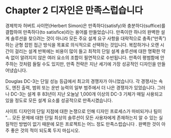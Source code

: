 # Chapter 2 디자인은 만족스럽습니다

경제학자 허버트 사이먼(Herbert Simon)은 만족하다(satisfy)와 충분하다(suffice)를 결합하여 만족하다(to satisfice)라는 용어를 만들었습니다. 만족이란 하나의 완벽한 설계 솔루션을 찾으려는 것이 아니라 모든 주요 설계 요구 사항을 대략적으로 충족(“만족”)하는 균형 잡힌 접근 방식을 목표로 의식적으로 선택하는 것입니다. 복잡하거나 오랜 시간이 걸리는 설계 반복에는 비용이 많이 들고 최적의 단일 설계 솔루션에 대한 명확한 약속 없이 알려지지 않은 여러 요소의 조합이 필연적으로 수반됩니다. 만족이 평범함에 안주하는 것처럼 들릴 수도 있지만, 만족 전략은 지난 세기에 가장 성공적인 디자인을 만들어냈습니다.

Douglas DC-3는 단일 성능 등급에서 최고의 경쟁자가 아니었습니다. 각 경쟁사는 속도, 엔진 출력, 범위 또는 운반 능력의 일부 범주에서 더 나은 경쟁자가 있었습니다. 그러나 DC-3는 설계 후 83년이 지난 오늘날 1,000개 이상의 DC-3 기체가 매일 사용되고 있을 정도로 모든 설계 요소를 성공적으로 만족시켰습니다.

사이트 디자인의 단일 지점에 대한 논쟁으로 인해 디자인 프로세스가 마비되거나 팀이 "… 모든 문제에 대한 단일 최상의 솔루션이 모든 사용자에게 존재하는지 알 수 있는 실질적인 방법이 없기 때문에 모든 프로젝트는 어느 정도 만족스럽습니다 . 완벽한 것이 아주 좋은 것의 적이 되도록 두지 마십시오.
